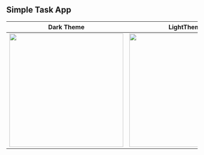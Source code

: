 ## Simple Task App

|Dark Theme | LightTheme|
|-|-|
|<img src="screenshots%2FdarkTheme.png" width="300" />|<img src="screenshots%2FlightTheme.png" width="300" />|
